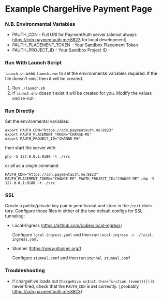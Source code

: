 # Example ChargeHive Payment Page

### N.B. Environmental Variables

- PAUTH_CDN - Full URI for PaymentAuth server (almost always https://cdn.paymentauth.me:8823 for local development)
- PAUTH_PLACEMENT_TOKEN - Your Sandbox Placement Token
- PAUTH_PROJECT_ID - Your Sandbox Project ID

### Run With Launch Script

`launch.sh` uses `launch.env` to set the environmental variables required. If the file doesn't exist then it will be created.

1. Run `./launch.sh`
2. If `launch.env` doesn't exist it will be created for you. Modify the values and re-run.

### Run Directly

Set the environmental variables:

    export PAUTH_CDN="https://cdn.paymentauth.me:8823"
    export PAUTH_PLACEMENT_TOKEN="CHANGE-ME"
    export PAUTH_PROJECT_ID="CHANGE-ME"

then start the server with:

    php -S 127.0.0.1:9180 -t ./src

or all as a single command:

    PAUTH_CDN="https://cdn.paymentauth.me:8823" PAUTH_PLACEMENT_TOKEN="CHANGE-ME" PAUTH_PROJECT_ID="CHANGE-ME" php -S 127.0.0.1:9180 -t ./src

### SSL

Create a public/private key pair in pem format and store in the `/cert` direc tory.
Configure those files in either of the two default configs for SSL tunneling:

- Local-Ingress (https://github.com/cubex/local-ingress)
  
  Configure `local-ingress.yaml` and then run ` local-ingress -c ./local-ingress.yaml `

- Stunnel (https://www.stunnel.org/)
  
  Configure `stunnel.conf` and then run ` stunnel stunnel.conf `


### Troubleshooting

- If chargehive loads but `ChargeHive.onInit.then(function (event){})` is never fired, check that the `PAUTH_CDN` is set correctly. (
  probably https://cdn.paymentauth.me:8823)
